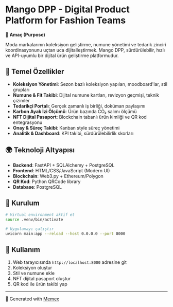 # Mango DPP - Digital Product Platform for Fashion Teams

🎯 **Amaç (Purpose)**

Moda markalarının koleksiyon geliştirme, numune yönetimi ve tedarik zinciri koordinasyonunu uçtan uca dijitalleştirmek. Mango DPP, sürdürülebilir, hızlı ve API-uyumlu bir dijital ürün geliştirme platformudur.

## 🧩 Temel Özellikler

- **Koleksiyon Yönetimi**: Sezon bazlı koleksiyon yapıları, moodboard'lar, stil grupları
- **Numune & Fit Takibi**: Dijital numune kartları, revizyon geçmişi, teknik çizimler
- **Tedarikçi Portalı**: Gerçek zamanlı iş birliği, doküman paylaşımı
- **Karbon Ayak İzi Ölçümü**: Ürün bazında CO₂ salımı ölçümü
- **NFT Dijital Pasaport**: Blockchain tabanlı ürün kimliği ve QR kod entegrasyonu
- **Onay & Süreç Takibi**: Kanban style süreç yönetimi
- **Analitik & Dashboard**: KPI takibi, sürdürülebilirlik skorları

## 🌍 Teknoloji Altyapısı

- **Backend**: FastAPI + SQLAlchemy + PostgreSQL
- **Frontend**: HTML/CSS/JavaScript (Modern UI)
- **Blockchain**: Web3.py + Ethereum/Polygon
- **QR Kod**: Python QRCode library
- **Database**: PostgreSQL

## 🚀 Kurulum

```bash
# Virtual environment aktif et
source .venv/bin/activate

# Uygulamayı çalıştır
uvicorn main:app --reload --host 0.0.0.0 --port 8000
```

## 📱 Kullanım

1. Web tarayıcısında `http://localhost:8000` adresine git
2. Koleksiyon oluştur
3. Stil ve numune ekle
4. NFT dijital pasaport oluştur
5. QR kod ile ürün takibi yap

---
🤖 Generated with [Memex](https://memex.tech)